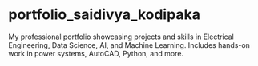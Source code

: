 # portfolio_saidivya_kodipaka
My professional portfolio showcasing projects and skills in Electrical Engineering, Data Science, AI, and Machine Learning. Includes hands-on work in power systems, AutoCAD, Python, and more.
